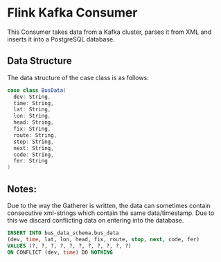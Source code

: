 # Flink Kafka Consumer

This Consumer takes data from a Kafka cluster, parses it from XML and inserts it into a PostgreSQL database. 

## Data Structure

The data structure of the case class is as follows:

```scala
case class BusData(
  dev: String,
  time: String,
  lat: String,
  lon: String,
  head: String,
  fix: String,
  route: String,
  stop: String,
  next: String,
  code: String,
  fer: String
)
```

## Notes:

Due to the way the Gatherer is written, the data can sometimes contain consecutive xml-strings which contain the same data/timestamp. Due to this we discard conflicting data on entering into the database.

```sql
INSERT INTO bus_data_schema.bus_data
(dev, time, lat, lon, head, fix, route, stop, next, code, fer)
VALUES (?, ?, ?, ?, ?, ?, ?, ?, ?, ?, ?)
ON CONFLICT (dev, time) DO NOTHING
```